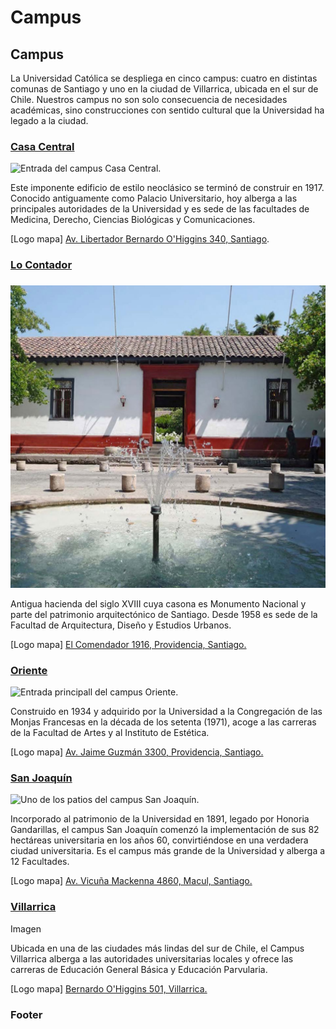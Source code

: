 # Campus

## Campus

La Universidad Católica se despliega en cinco campus: cuatro en distintas comunas de Santiago y uno en la ciudad de Villarrica, ubicada en el sur de Chile. Nuestros campus no son solo consecuencia de necesidades académicas, sino construcciones con sentido cultural que la Universidad ha legado a la ciudad.

### [Casa Central](campus-casa-central.md)

![Entrada del campus Casa Central.](../../.gitbook/assets/_mg_4056.jpg)

Este imponente edificio de estilo neoclásico se terminó de construir en 1917. Conocido antiguamente como Palacio Universitario, hoy alberga a las principales autoridades de la Universidad y es sede de las facultades de Medicina, Derecho, Ciencias Biológicas y Comunicaciones.

\[Logo mapa\] [Av. Libertador Bernardo O'Higgins 340, Santiago](https://www.google.cl/maps/place/Av+Libertador+Bernardo+O'Higgins+340,+Santiago,+Regi%C3%B3n+Metropolitana/@-33.4408939,-70.6431538,17z/data=!3m1!4b1!4m5!3m4!1s0x9662c59eeca17e9d:0xeade5bbaf5953588!8m2!3d-33.4408984!4d-70.6409651). 

### [Lo Contador](campus-lo-contador.md)

### 

![Entrada del campus Lo Contador.](../../.gitbook/assets/lo_contador_1.jpg)

Antigua hacienda del siglo XVIII cuya casona es Monumento Nacional y parte del patrimonio arquitectónico de Santiago. Desde 1958 es sede de la Facultad de Arquitectura, Diseño y Estudios Urbanos.

\[Logo mapa\] [El Comendador 1916, Providencia, Santiago.](https://www.google.cl/maps/place/El+Comendador+1916,+Providencia,+Regi%C3%B3n+Metropolitana/@-33.4202473,-70.6202817,17z/data=!3m1!4b1!4m5!3m4!1s0x9662cf608d0f317b:0x844e3a8482d4800c!8m2!3d-33.4202518!4d-70.618093) 

### [Oriente](campus-oriente.md)

![Entrada principall del campus Oriente.](../../.gitbook/assets/img_0732.JPG)

Construido en 1934 y adquirido por la Universidad a la Congregación de las Monjas Francesas en la década de los setenta \(1971\), acoge a las carreras de la Facultad de Artes y al Instituto de Estética.

\[Logo mapa\] [Av. Jaime Guzmán 3300, Providencia, Santiago.](https://www.google.cl/maps/place/Jaime+Guzm%C3%A1n+Err%C3%A1zuriz+3300,+%C3%91u%C3%B1oa,+Regi%C3%B3n+Metropolitana/@-33.4458333,-70.5956316,17z/data=!3m1!4b1!4m5!3m4!1s0x9662cfa321f5f359:0x44c64f9e56c6f01d!8m2!3d-33.4457885!4d-70.5937947)

### [San Joaquín](campus-san-joaquin.md)

![Uno de los patios del campus San Joaqu&#xED;n.](../../.gitbook/assets/sanjoaquin14.JPG)

Incorporado al patrimonio de la Universidad en 1891, legado por Honoria Gandarillas, el campus San Joaquín comenzó la implementación de sus 82 hectáreas universitaria en los años 60, convirtiéndose en una verdadera ciudad universitaria. Es el campus más grande de la Universidad y alberga a 12 Facultades.

\[Logo mapa\] [Av. Vicuña Mackenna 4860, Macul, Santiago. ](https://www.google.cl/maps/place/Av.+Vicu%C3%B1a+Mackenna+4860,+Macul,+La+Florida,+Regi%C3%B3n+Metropolitana/@-33.4996092,-70.6175415,17z/data=!4m5!3m4!1s0x9662d061059bdeef:0x748178e41aceefd3!8m2!3d-33.4995869!4d-70.6154386)

### [Villarrica](campus-villarrica.md)

Imagen

Ubicada en una de las ciudades más lindas del sur de Chile, el Campus Villarrica alberga a las autoridades universitarias locales y ofrece las carreras de Educación General Básica y Educación Parvularia.

\[Logo mapa\] [Bernardo O'Higgins 501, Villarrica. ](https://www.google.cl/maps/place/Bernardo+O'Higgins+501,+Villarrica,+Regi%C3%B3n+de+la+Araucan%C3%ADa/@-39.2773735,-72.2275571,17z/data=!3m1!4b1!4m5!3m4!1s0x96146222c53527a9:0x55e9092e0fea025c!8m2!3d-39.2773735!4d-72.2253684)

### Footer







